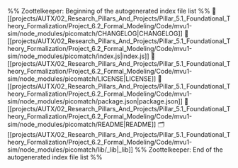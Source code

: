 %% Zoottelkeeper: Beginning of the autogenerated index file list  %%
📄 [[projects/AUTX/02_Research_Pillars_And_Projects/Pillar_5.1_Foundational_Theory_Formalization/Project_6.2_Formal_Modeling/Code/mvu1-sim/node_modules/picomatch/CHANGELOG|CHANGELOG]]
📄 [[projects/AUTX/02_Research_Pillars_And_Projects/Pillar_5.1_Foundational_Theory_Formalization/Project_6.2_Formal_Modeling/Code/mvu1-sim/node_modules/picomatch/index.js|index.js]]
📄 [[projects/AUTX/02_Research_Pillars_And_Projects/Pillar_5.1_Foundational_Theory_Formalization/Project_6.2_Formal_Modeling/Code/mvu1-sim/node_modules/picomatch/LICENSE|LICENSE]]
📄 [[projects/AUTX/02_Research_Pillars_And_Projects/Pillar_5.1_Foundational_Theory_Formalization/Project_6.2_Formal_Modeling/Code/mvu1-sim/node_modules/picomatch/package.json|package.json]]
📄 [[projects/AUTX/02_Research_Pillars_And_Projects/Pillar_5.1_Foundational_Theory_Formalization/Project_6.2_Formal_Modeling/Code/mvu1-sim/node_modules/picomatch/README|README]]
🗂️ [[projects/AUTX/02_Research_Pillars_And_Projects/Pillar_5.1_Foundational_Theory_Formalization/Project_6.2_Formal_Modeling/Code/mvu1-sim/node_modules/picomatch/lib/_lib|_lib]]
%% Zoottelkeeper: End of the autogenerated index file list  %%
